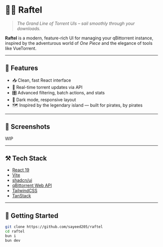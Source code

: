 # 🏴‍☠️ Raftel

> _The Grand Line of Torrent UIs – sail smoothly through your downloads._

**Raftel** is a modern, feature-rich UI for managing your qBittorrent instance, inspired by the adventurous world of
_One Piece_ and the elegance of tools like VueTorrent.

---

## 🚀 Features

- 📥 Clean, fast React interface
- 🧭 Real-time torrent updates via API
- 🎛️ Advanced filtering, batch actions, and stats
- 🌙 Dark mode, responsive layout
- 🗺️ Inspired by the legendary island — built for pirates, by pirates

---

## 📸 Screenshots

WIP

---

## ⚒️ Tech Stack

- [React 19](https://react.dev/)
- [Vite](https://vitejs.dev/)
- [shadcn/ui](https://ui.shadcn.com/)
- [qBittorrent Web API](https://github.com/qbittorrent/qBittorrent/wiki/Web-API-Documentation)
- [TailwindCSS](https://tailwindcss.com/)
- [TanStack](https://tanstack.com/)

---

## 🧭 Getting Started

```bash
git clone https://github.com/sayeed205/raftel
cd raftel
bun i
bun dev
```
